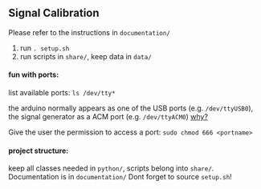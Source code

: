 ## Signal Calibration
Please refer to the instructions in `documentation/`

1. run `. setup.sh`
2. run scripts in `share/`, keep data in `data/`

#### fun with ports:
list available ports: `ls /dev/tty*`

the arduino normally appears as one of the USB ports (e.g. `/dev/ttyUSB0`), the signal generator as a ACM port (e.g. `/dev/ttyACM0`) [why?](https://rfc1149.net/blog/2013/03/05/what-is-the-difference-between-devttyusbx-and-devttyacmx/ "Blog post explanation of the difference...")

Give the user the permission to access a port:
`sudo chmod 666 <portname>`
  
#### project structure:
keep all classes needed in `python/`, scripts belong into `share/`. Documentation is in `documentation/`
Dont forget to source `setup.sh`!

